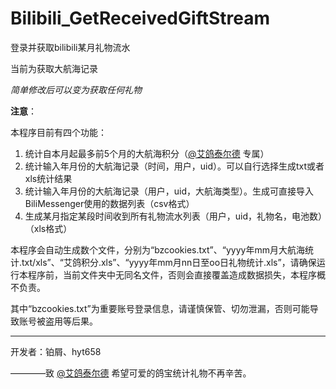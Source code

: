 # Bilibili_GetReceivedGiftStream

 登录并获取bilibili某月礼物流水

当前为获取大航海记录

*简单修改后可以变为获取任何礼物*

**注意**：

本程序目前有四个功能：
1. 统计自本月起最多前5个月的大航海积分（[@艾鸽泰尔德](https://space.bilibili.com/1485569) 专属）
2. 统计输入年月份的大航海记录（时间，用户，uid）。可以自行选择生成txt或者xls统计结果
2. 统计输入年月份的大航海记录（用户，uid，大航海类型）。生成可直接导入BiliMessenger使用的数据列表（csv格式）
2. 生成某月指定某段时间收到所有礼物流水列表（用户，uid，礼物名，电池数）（xls格式）

本程序会自动生成数个文件，分别为“bzcookies.txt”、“yyyy年mm月大航海统计.txt/xls”、“艾鸽积分.xls”、“yyyy年mm月nn日至oo日礼物统计.xls”，请确保运行本程序前，当前文件夹中无同名文件，否则会直接覆盖造成数据损失，本程序概不负责。

其中“bzcookies.txt”为重要账号登录信息，请谨慎保管、切勿泄漏，否则可能导致账号被盗用等后果。
****************************************

开发者：铂屑、hyt658

————致 [@艾鸽泰尔德](https://space.bilibili.com/1485569) 希望可爱的鸽宝统计礼物不再辛苦。
